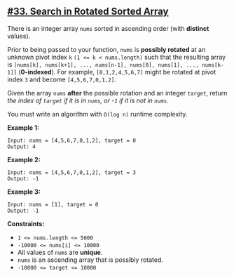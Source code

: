 ## [#33. Search in Rotated Sorted Array](https://leetcode.com/problems/search-in-rotated-sorted-array)

There is an integer array `nums` sorted in ascending order (with **distinct** values).

Prior to being passed to your function, `nums` is **possibly rotated** at an unknown pivot index `k` `(1 <= k < nums.length)` 
such that the resulting array is `[nums[k], nums[k+1], ..., nums[n-1], nums[0], nums[1], ..., nums[k-1]]` (**0-indexed**). 
For example, `[0,1,2,4,5,6,7]` might be rotated at pivot index `3` and become `[4,5,6,7,0,1,2]`.

Given the array `nums` **after** the possible rotation and an integer `target`, return _the index of `target` if it is in `nums`, or -`1` if it is not in `nums`_.

You must write an algorithm with `O(log n)` runtime complexity.

**Example 1:**
````
Input: nums = [4,5,6,7,0,1,2], target = 0
Output: 4
````
**Example 2:**
````
Input: nums = [4,5,6,7,0,1,2], target = 3
Output: -1
````
**Example 3:**
````
Input: nums = [1], target = 0
Output: -1
````

**Constraints:**
* `1 <= nums.length <= 5000`
* `-10000 <= nums[i] <= 10000`
* All values of `nums` are **unique**.
* `nums` is an ascending array that is possibly rotated.
* `-10000 <= target <= 10000`